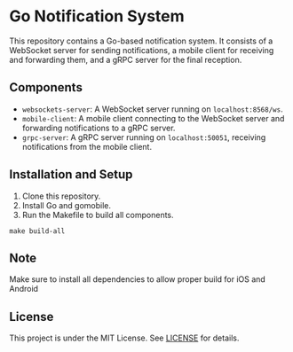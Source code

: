 # Go Notification System

This repository contains a Go-based notification system. It consists of a WebSocket server for sending notifications, a mobile client for receiving and forwarding them, and a gRPC server for the final reception.

## Components

- `websockets-server`: A WebSocket server running on `localhost:8568/ws`.
- `mobile-client`: A mobile client connecting to the WebSocket server and forwarding notifications to a gRPC server.
- `grpc-server`: A gRPC server running on `localhost:50051`, receiving notifications from the mobile client.

## Installation and Setup

1. Clone this repository.
2. Install Go and gomobile.
3. Run the Makefile to build all components.

`make build-all`

## Note

Make sure to install all dependencies to allow proper build for iOS and Android

## License

This project is under the MIT License. See [LICENSE](LICENSE) for details.
